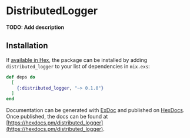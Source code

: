 # DistributedLogger

**TODO: Add description**

## Installation

If [available in Hex](https://hex.pm/docs/publish), the package can be installed
by adding `distributed_logger` to your list of dependencies in `mix.exs`:

```elixir
def deps do
  [
    {:distributed_logger, "~> 0.1.0"}
  ]
end
```

Documentation can be generated with [ExDoc](https://github.com/elixir-lang/ex_doc)
and published on [HexDocs](https://hexdocs.pm). Once published, the docs can
be found at [https://hexdocs.pm/distributed_logger](https://hexdocs.pm/distributed_logger).
